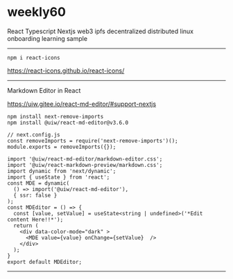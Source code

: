 # weekly60

React Typescript Nextjs web3 ipfs decentralized distributed linux onboarding learning sample

------

```
npm i react-icons
```

<https://react-icons.github.io/react-icons/>


------

Markdown Editor in React

<https://uiw.gitee.io/react-md-editor/#support-nextjs>

```
npm install next-remove-imports
npm install @uiw/react-md-editor@v3.6.0
```

```tsx
// next.config.js
const removeImports = require('next-remove-imports')();
module.exports = removeImports({});
```

```tsx
import '@uiw/react-md-editor/markdown-editor.css';
import '@uiw/react-markdown-preview/markdown.css';
import dynamic from 'next/dynamic';
import { useState } from 'react';
const MDE = dynamic(
  () => import('@uiw/react-md-editor'),
  { ssr: false }
);
const MDEditor = () => {
  const [value, setValue] = useState<string | undefined>('*Edit content Here!!*');
  return (
    <div data-color-mode="dark" >
      <MDE value={value} onChange={setValue}  />
    </div>
  );
}
export default MDEditor;
```

------